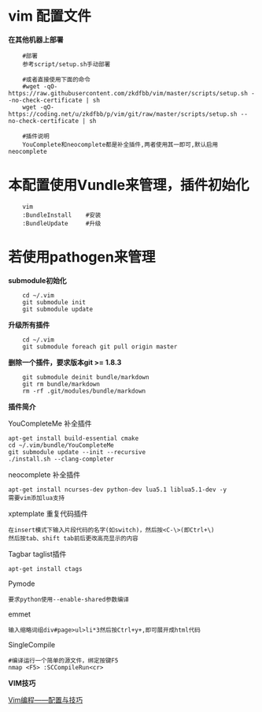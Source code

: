 # vim 配置文件

**在其他机器上部署**
```shell
    #部署
    参考script/setup.sh手动部署

    #或者直接使用下面的命令
    #wget -qO- https://raw.githubusercontent.com/zkdfbb/vim/master/scripts/setup.sh --no-check-certificate | sh
    wget -qO- https://coding.net/u/zkdfbb/p/vim/git/raw/master/scripts/setup.sh --no-check-certificate | sh
    
    #插件说明
    YouComplete和neocomplete都是补全插件,两者使用其一即可,默认启用neocomplete
```


# 本配置使用Vundle来管理，插件初始化
```shell
    vim
    :BundleInstall    #安装
    :BundleUpdate     #升级
```

# 若使用pathogen来管理

**submodule初始化**
```shell
    cd ~/.vim
    git submodule init
    git submodule update
```

**升级所有插件**
```shell
    cd ~/.vim
    git submodule foreach git pull origin master
```

**删除一个插件，要求版本git >= 1.8.3**
```shell
    git submodule deinit bundle/markdown
    git rm bundle/markdown
    rm -rf .git/modules/bundle/markdown
```

**插件简介**

YouCompleteMe   补全插件

    apt-get install build-essential cmake
    cd ~/.vim/bundle/YouCompleteMe
    git submodule update --init --recursive
    ./install.sh --clang-completer

neocomplete     补全插件
    
    apt-get install ncurses-dev python-dev lua5.1 liblua5.1-dev -y
    需要vim添加lua支持

xptemplate    重复代码插件

    在insert模式下输入片段代码的名字(如switch)，然后按<C-\>(即Ctrl+\)
    然后按tab、shift tab前后更改高亮显示的内容

Tagbar    taglist插件

    apt-get install ctags

Pymode

    要求python使用--enable-shared参数编译

emmet

    输入缩略词组div#page>ul>li*3然后按Ctrl+y+,即可展开成html代码


SingleCompile

    #编译运行一个简单的源文件，绑定按键F5
    nmap <F5> :SCCompileRun<cr>


**VIM技巧**

[Vim编程——配置与技巧](http://linux-wiki.cn/wiki/%E7%94%A8Vim%E7%BC%96%E7%A8%8B%E2%80%94%E2%80%94%E9%85%8D%E7%BD%AE%E4%B8%8E%E6%8A%80%E5%B7%A7)

